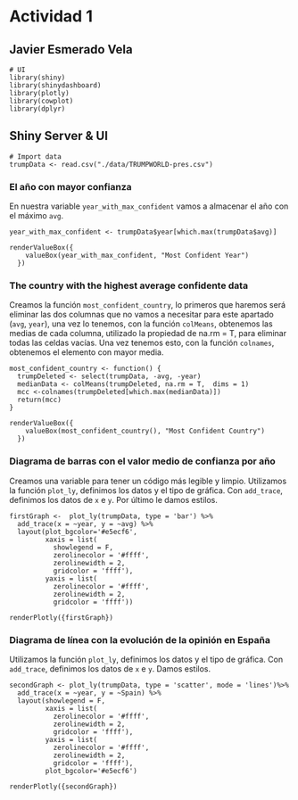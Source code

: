# Actividad 1
## Javier Esmerado Vela

```{r setup, include=FALSE}
# UI
library(shiny)
library(shinydashboard)
library(plotly)
library(cowplot)
library(dplyr)
```

## Shiny Server & UI

```{r}
# Import data
trumpData <- read.csv("./data/TRUMPWORLD-pres.csv")
```

### **El año con mayor confianza**

En nuestra variable `year_with_max_confident` vamos a almacenar el año con el máximo `avg`.

```{r}
year_with_max_confident <- trumpData$year[which.max(trumpData$avg)]

renderValueBox({
    valueBox(year_with_max_confident, "Most Confident Year")
  })

```

### **The country with the highest average confidente data**

Creamos la función `most_confident_country`, lo primeros que haremos será eliminar las dos columnas que no vamos a necesitar para este apartado (`avg`, `year`), una vez lo tenemos, con la función `colMeans`, obtenemos las medias de cada columna, utilizado la propiedad de na.rm = T, para eliminar todas las celdas vacías. Una vez tenemos esto, con la función `colnames`, obtenemos el elemento con mayor media.

```{r}
most_confident_country <- function() {
  trumpDeleted <- select(trumpData, -avg, -year)
  medianData <- colMeans(trumpDeleted, na.rm = T,  dims = 1)
  mcc <-colnames(trumpDeleted[which.max(medianData)])
  return(mcc)
}

renderValueBox({
    valueBox(most_confident_country(), "Most Confident Country")
  })
```

### **Diagrama de barras con el valor medio de confianza por año**

Creamos una variable para tener un código más legible y limpio. Utilizamos la función `plot_ly`, definimos los datos y el tipo de gráfica. Con `add_trace`, definimos los datos de `x` e `y`. Por último le damos estilos.

```{r}
firstGraph <-  plot_ly(trumpData, type = 'bar') %>%
  add_trace(x = ~year, y = ~avg) %>%
  layout(plot_bgcolor='#e5ecf6', 
         xaxis = list( 
           showlegend = F,
           zerolinecolor = '#ffff', 
           zerolinewidth = 2, 
           gridcolor = 'ffff'), 
         yaxis = list( 
           zerolinecolor = '#ffff', 
           zerolinewidth = 2, 
           gridcolor = 'ffff'))

renderPlotly({firstGraph})
```

### **Diagrama de línea con la evolución de la opinión en España**

Utilizamos la función `plot_ly`, definimos los datos y el tipo de gráfica. Con `add_trace`, definimos los datos de `x` e `y`. Damos estilos.

```{r}
secondGraph <- plot_ly(trumpData, type = 'scatter', mode = 'lines')%>%
  add_trace(x = ~year, y = ~Spain) %>%
  layout(showlegend = F,  
         xaxis = list(
           zerolinecolor = '#ffff',
           zerolinewidth = 2,
           gridcolor = 'ffff'),
         yaxis = list(
           zerolinecolor = '#ffff',
           zerolinewidth = 2,
           gridcolor = 'ffff'),
         plot_bgcolor='#e5ecf6')

renderPlotly({secondGraph})
```
